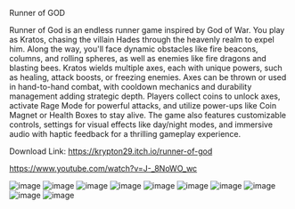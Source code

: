 Runner of GOD

Runner of God is an endless runner game inspired by God of War. You play as Kratos, chasing the villain Hades through the heavenly realm to expel him. Along the way, you'll face dynamic obstacles like fire beacons, columns, and rolling spheres, as well as enemies like fire dragons and blasting bees.
Kratos wields multiple axes, each with unique powers, such as healing, attack boosts, or freezing enemies. Axes can be thrown or used in hand-to-hand combat, with cooldown mechanics and durability management adding strategic depth. Players collect coins to unlock axes, activate Rage Mode for powerful attacks, and utilize power-ups like Coin Magnet or Health Boxes to stay alive.
The game also features customizable controls, settings for visual effects like day/night modes, and immersive audio with haptic feedback for a thrilling gameplay experience.

Download Link: https://krypton29.itch.io/runner-of-god

https://www.youtube.com/watch?v=J-_8NoWO_wc

![image](https://github.com/user-attachments/assets/5d3f639d-1645-4dc8-9ca8-2291f2c3a88c)
![image](https://github.com/user-attachments/assets/04fe267e-eef1-4d9a-a2aa-80c42e21961f)
![image](https://github.com/user-attachments/assets/81ab8f86-b806-4ca7-aabf-5451c12e3b6f)
![image](https://github.com/user-attachments/assets/dd712d50-038f-4336-8f83-e6c57b680dec)
![image](https://github.com/user-attachments/assets/bccab266-6dcb-4260-93e0-c5b4e82c6334)
![image](https://github.com/user-attachments/assets/5ba548b1-bc26-4784-b004-4669c60c8dac)
![image](https://github.com/user-attachments/assets/4fb419f1-7d50-4bc8-91d6-e936d41504e3)
![image](https://github.com/user-attachments/assets/9b768a25-2c14-4c7a-a3c5-773138c5bf5a)
![image](https://github.com/user-attachments/assets/696fa69f-1724-4f94-9dad-9affc5d4bf64)
![image](https://github.com/user-attachments/assets/e23bdea2-fc2e-4d50-9cc6-56b9e848dcea)
